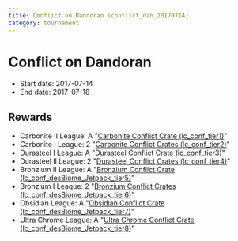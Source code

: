```yaml
---
title: Conflict on Dandoran (conflict_dan_20170714)
category: tournament
---
```

# Conflict on Dandoran

  * Start date: 2017-07-14
  * End date: 2017-07-18

## Rewards

  * Carbonite II League: A "[Carbonite Conflict Crate (lc_conf_tier1)](lc_conf_tier1.html)"
  * Carbonite I League: 2 "[Carbonite Conflict Crates (lc_conf_tier2)](lc_conf_tier2.html)"
  * Durasteel I League: A "[Durasteel Conflict Crate (lc_conf_tier3)](lc_conf_tier3.html)"
  * Durasteel II League: 2 "[Durasteel Conflict Crates (lc_conf_tier4)](lc_conf_tier4.html)"
  * Bronzium II League: A "[Bronzium Conflict Crate (lc_conf_desBiome_Jetpack_tier5)](lc_conf_desBiome_Jetpack_tier5.html)"
  * Bronzium I League: 2 "[Bronzium Conflict Crates (lc_conf_desBiome_Jetpack_tier6)](lc_conf_desBiome_Jetpack_tier6.html)"
  * Obsidian League: A "[Obsidian Conflict Crate (lc_conf_desBiome_Jetpack_tier7)](lc_conf_desBiome_Jetpack_tier7.html)"
  * Ultra Chrome League: A "[Ultra Chrome Conflict Crate (lc_conf_desBiome_Jetpack_tier8)](lc_conf_desBiome_Jetpack_tier8.html)"

